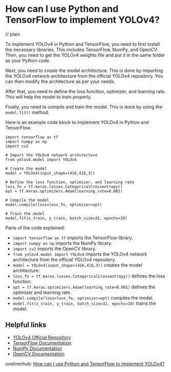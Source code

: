 # How can I use Python and TensorFlow to implement YOLOv4?
// plain

To implement YOLOv4 in Python and TensorFlow, you need to first install the necessary libraries. This includes TensorFlow, NumPy, and OpenCV. Then, you need to get the YOLOv4 weights file and put it in the same folder as your Python code.

Next, you need to create the model architecture. This is done by importing the YOLOv4 network architecture from the official YOLOv4 repository. You can then modify the architecture as per your needs.

After that, you need to define the loss function, optimizer, and learning rate. This will help the model to train properly.

Finally, you need to compile and train the model. This is done by using the `model.fit()` method.

Here is an example code block to implement YOLOv4 in Python and TensorFlow:

```
import tensorflow as tf
import numpy as np
import cv2

# Import the YOLOv4 network architecture
from yolov4.model import YOLOv4

# Create the model
model = YOLOv4(input_shape=(416,416,3))

# Define the loss function, optimizer, and learning rate
loss_fn = tf.keras.losses.CategoricalCrossentropy()
opt = tf.keras.optimizers.Adam(learning_rate=0.001)

# Compile the model
model.compile(loss=loss_fn, optimizer=opt)

# Train the model
model.fit(x_train, y_train, batch_size=32, epochs=10)
```

Parts of the code explained:
- `import tensorflow as tf` imports the TensorFlow library.
- `import numpy as np` imports the NumPy library.
- `import cv2` imports the OpenCV library.
- `from yolov4.model import YOLOv4` imports the YOLOv4 network architecture from the official YOLOv4 repository.
- `model = YOLOv4(input_shape=(416,416,3))` creates the model architecture.
- `loss_fn = tf.keras.losses.CategoricalCrossentropy()` defines the loss function.
- `opt = tf.keras.optimizers.Adam(learning_rate=0.001)` defines the optimizer and learning rate.
- `model.compile(loss=loss_fn, optimizer=opt)` compiles the model.
- `model.fit(x_train, y_train, batch_size=32, epochs=10)` trains the model.

## Helpful links
- [YOLOv4 Official Repository](https://github.com/AlexeyAB/darknet)
- [TensorFlow Documentation](https://www.tensorflow.org/api_docs)
- [NumPy Documentation](https://numpy.org/doc/)
- [OpenCV Documentation](https://docs.opencv.org/)

onelinerhub: [How can I use Python and TensorFlow to implement YOLOv4?](https://onelinerhub.com/python-tensorflow/how-can-i-use-python-and-tensorflow-to-implement-yolov-)